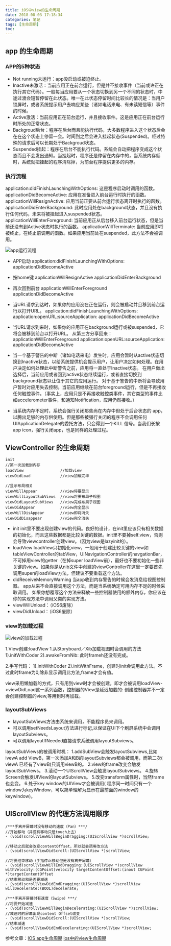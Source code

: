 ```yaml
---
title: iOS中view的生命周期
date: 2018-08-03 17:18:34
categories: 笔记
tags: [生命周期]
toc:
---
```


## app 的生命周期
### APP的5种状态
* Not running未运行：app没启动或被迫终止。
* Inactive未激活：当前应用正在前台运行，但是并不接收事件（当前或许正在执行其它代码）。一般每当应用要从一个状态切换到另一个不同的状态时，中途过渡会短暂停留在此状态。唯一在此状态停留时间比较长的情况是：当用户锁屏时，或者系统提示用户去响应某些（诸如电话来电、有未读短信等）事件的时候。
* Active激活：当前应用正在前台运行，并且接收事件。这是应用正在前台运行时所处的正常状态。
* Backgroud后台：程序在后台而且能执行代码，大多数程序进入这个状态后会在在这个状态上停留一会。时间到之后会进入挂起状态(Suspended)。经过特殊的请求后可以长期处于Backgroud状态。
* Suspended挂起：程序在后台不能执行代码。系统会自动把程序变成这个状态而且不会发出通知。当挂起时，程序还是停留在内存中的，当系统内存低时，系统就把挂起的程序清除掉，为前台程序提供更多的内存。

### 执行流程
application:didFinishLaunchingWithOptions:   这是程序启动时调用的函数。
applicationDidBecomeActive:  应用在准备进入前台运行时执行的函数。
applicationWillResignActive:   应用当前正要从前台运行状态离开时执行的函数。
applicationDidEnterBackground: 此时应用处在background状态，并且没有执行任何代码，未来将被挂起进入suspended状态。
applicationWillEnterForeground:  当前应用正从后台移入前台运行状态，但是当前还没有到Active状态时执行的函数。
applicationWillTerminate:  当前应用即将被终止，在终止前调用的函数。如果应用当前处在suspended，此方法不会被调用。

![app运行流程](/assets/20180803_lifecycle/AppDelegate.png)

* APP启动
application:didFinishLaunchingWithOptions:
applicationDidBecomeActive

* 按home键
applicationWillResignActive
applicationDidEnterBackground

* 再次回到前台
applicationWillEnterForeground
applicationDidBecomeActive

* 当URL请求到达时，如果你的应用没在正在运行，则会被启动并且移到前台运行以打开URL。
application:didFinishLaunchingWithOptions:
application:openURL:sourceApplication:
applicationDidBecomeActive

* 当URL请求到来时，如果你的应用正在background运行或被suspended，它将会被移到前台以打开URL。 
从第三方分享回来：
applicationWillEnterForeground
application:openURL:sourceApplication:
applicationDidBecomeActive

* 当一个基于警告的中断（诸如电话来电）发生时，应用会暂时从active状态切换到Inactive状态，以给系统提供机会提示用户，让用户决定如何处理。在用户决定如何处理此中断警告之前，应用将一直处于Inactive状态。 在用户做出选择后，当前应用或者回到active状态继续运行，或者直接切换到background状态以让位于其它的应用运行。
对于基于警告的中断将会导致用户暂时对应用失去控制。当前应用继续在前台foreground运行，但是不再接收任何触控事件。（事实上，应用只是不再接收触控类事件，其它类型的事件比如accelerometer事件，和通知Notification，应用仍然接收。）

* 当系统内存不足时，系统会强行关闭那些尚在内存中但处于后台状态的 app，以腾出足够的内存供使用。但是那些被强行关闭的程序不会调用任何UIApplicationDelegate的委托方法，只会得到一个KILL 信号。当我们长按app icon，强行关闭app，也是同样的处理过程。

## ViewController 的生命周期
```
init
//第一次加载到内存
loadView                //加载view
viewDidLoad             //view加载完毕

//显示布局相关
viewWillAppear          //view将要显示
viewWillLayoutSubViews  //view将要布局子视图
viewDidLayoutSubViews   //view完成布局子视图
viewDidAppear           //view完全显示
viewWillDisAppear       //view即将消失
viewDidDisappear        //view完全消失
```

* init
init里不要出现创建view的代码。良好的设计，在init里应该只有相关数据的初始化，而且这些数据都是比较关键的数据。init里不要掉self.view，否则会导致viewcontroller创建view。（因为view是lazyinit的）。
* loadView
loadView只初始化view，一般用于创建比较关键的view如tableViewController的tabView，UINavigationController的navgationBar，不可掉用view的getter（在掉super loadView前），最好也不要初始化一些非关键的view。如果你是从nib文件中创建的viewController在这里一定要首先调用super的loadView方法，但建议不要重载这个方法。
* didReceiveMemoryWarning
当app收到内存警告的时候会发消息给视图控制器。
app从来不会直接调用这个方法，而是当系统确定可用内存不足的时候采取调用。
如果你想覆写这个方法来释放一些控制器使用的额外内存，你应该在你的实现方法中调用父类的实现方法。
* viewWillUnload：（iOS6废除）
* viewDidUnload：（iOS6废除）

### view的加载过程
![view的加载过程](/assets/20180803_lifecycle/view_lifecycle.png)

1.View创建:loadView
1.从Storyboard／Xib加载视图时会调用的方法
1).initWithCoder
2).awakeFromNib: 此时frameh还没有完成。

2.手写代码：
1).initWithCoder
2).initWithFrame，创建时init会调用此方法。不过此时frame为0,除非显示调用此方法,frame才会有值。

view采用懒加载的方式，只有用到view时才会被创建，即才会被调用loadView->viewDidLoad这一系列函数，控制器的View是延迟加载的: 创建控制器并不一定会创建控制器的view,等用到时再加载。

### layoutSubViews
* layoutSubViews方法由系统来调用，不能程序员来调用。
* 可以调用setNeedsLayout方法进行标记,以保证在UI下个刷屏系统中会调用layoutSubviews。
* 可以调用layoutIfNeeded直接请求系统调用layoutSubviews。

layoutSubViews的被调用时机：
1.addSubView会触发layoutSubviews,比如ivewA add ViewB，第一次添加A和B的layoutSubviews都会被调用，而第二次( viewA 已经有了viewB)只调用viewB的。
2.view的frame改变会触发layoutSubViews。
3.滚动一个UIScrollView会触发layoutSubviews。
4.旋转Screen会触发UIView的layoutSubviews。
5.改变transform属性时，当然frame也会变。
6.处于key window的UIView才会被调用( 程序同一时间只有一个window为keyWindow，可以简单理解为显示在最前面的window的keywindow)。

## UIScrollView 的代理方法调用顺序
```
/***手离开屏幕时没有移动的速度（Pan）***/
//开始移动（并没有移动只是touch上去）
- (void)scrollViewWillBeginDragging:(UIScrollView *)scrollView;  

//移动之后就会改变contentOffset，所以就会调用改方法
- (void)scrollViewDidScroll:(UIScrollView *)scrollView; 

//将要结束移动（手指停止移动但是没有离开屏幕）
- (void)scrollViewWillEndDragging:(UIScrollView *)scrollView withVelocity:(CGPoint)velocity targetContentOffset:(inout CGPoint *)targetContentOffset  
//结束移动和是否要减速
- (void)scrollViewDidEndDragging:(UIScrollView *)scrollView willDecelerate:(BOOL)decelerate;

/***手离开屏幕时有速度（Swipe）***/
//将要开始减速
- (void)scrollViewWillBeginDecelerating:(UIScrollView *)scrollView;
//减速时的屏幕出现content Offset改变
- (void)scrollViewDidScroll:(UIScrollView *)scrollView; 
//结束减速  
- (void)scrollViewDidEndDecelerating:(UIScrollView *)scrollView;   
```


参考文章：[IOS app生命周期](https://www.cnblogs.com/wodemeng/p/ios1.html)
[ios中的view生命周期](https://www.jianshu.com/p/42eb5a930d66)
